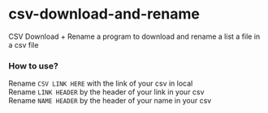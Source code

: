 # csv-download-and-rename
CSV Download + Rename
a program to download and rename a list a file in a csv file

### How to use?
Rename `CSV LINK HERE` with the link of your csv in local<br>
Rename `LINK HEADER` by the header of your link in your csv<br>
Rename `NAME HEADER` by the header of your name in your csv<br>
